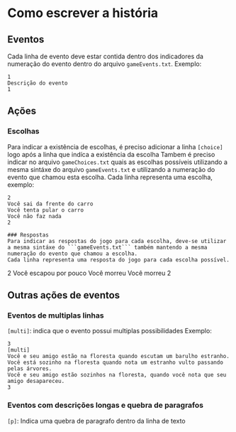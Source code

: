 # Como escrever a história

## Eventos
Cada linha de evento deve estar contida dentro dos indicadores da numeração do evento dentro do arquivo ```gameEvents.txt```.
Exemplo:
```
1
Descrição do evento
1
```

## Ações
### Escolhas
Para indicar a existência de escolhas, é preciso adicionar a linha ```[choice]``` logo após a linha que indíca a existência da escolha
Tambem é preciso indicar no arquivo ```gameChoices.txt``` quais as escolhas possíveis utilizando a mesma sintáxe do arquivo ```gameEvents.txt``` e utilizando a numeração do evento que chamou esta escolha.
Cada linha representa uma escolha, exemplo:
```
2
Você sai da frente do carro
Você tenta pular o carro
Você não faz nada
2

### Respostas
Para indicar as respostas do jogo para cada escolha, deve-se utilizar a mesma sintáxe do ```gameEvents.txt``` também mantendo a mesma numeração do evento que chamou a escolha.
Cada linha representa uma resposta do jogo para cada escolha possível.
```
2
Você escapou por pouco
Você morreu
Você morreu
2

## Outras ações de eventos

### Eventos de multiplas linhas
```[multi]```: indica que o evento possui multiplas possibilidades
Exemplo:
```
3
[multi]
Você e seu amigo estão na floresta quando escutam um barulho estranho.
Você está sozinho na floresta quando nota um estranho vulto passando pelas árvores.
Você e seu amigo estão sozinhos na floresta, quando você nota que seu amigo desapareceu.
3
```
### Eventos com descrições longas e quebra de paragrafos
```[p]```: Indica uma quebra de paragrafo dentro da linha de texto



